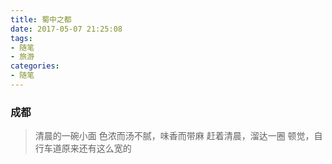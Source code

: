 ```yaml
---
title: 蜀中之都
date: 2017-05-07 21:25:08
tags:
- 随笔
- 旅游
categories:
- 随笔
---
```


### 成都
> 清晨的一碗小面
> 色浓而汤不腻，味香而带麻
> 赶着清晨，溜达一圈
> 顿觉，自行车道原来还有这么宽的
